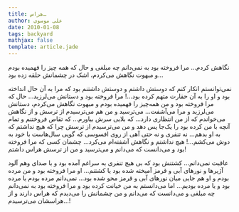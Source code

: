 ```yaml
---
title: هراس…
author: علی موسوی
date: 2010-01-08
tags: backyard
mathjax: false
template: article.jade
---
```


نگاهش کردم… مرا فروخته بود به نمی‌دانم چه مبلغی و حال که همه چیز را فهمیده بودم و مبهوت نگاهش می‌کردم، اشک در چشمانش حلقه زده بود…

نمی‌توانستم انکار کنم که دوستش داشتم و دوستش داشتنم بود که مرا به آن حال انداخته بود و او را به آن حقارت متهم کرده بود…! مرا فروخته بود و دستانش می‌لرزید… حال که مرا فروخته بود و من همه‌چیز را فهمیده بودم و مبهوت نگاهش می‌کردم، دستانش می‌لرزید و مرا می‌آشفت… می‌ترسید و من هم می‌ترسیدم از ترسش و از نگاهش می‌خواندم که از من انتظاری دارد… که بلایی سرش بیاورم… که تقاص فروختنم و تمام آنچه با من کرده بود را یک‌جا پس دهد و من می‌ترسیدم از ترسش چرا که هیچ نداشتم که به او بدهم… نه تنفری و نه حتی آهی از روی افسوسی که گویی سال‌هاست با خود به دوش می‌کشم…! هیچ نداشتم و نگاهش آشفته‌ام می‌کرد… چشمان کسی که مرا فروخته بود و می‌دانست که می‌دانم و می‌ترسید و من از ترسش هراس داشتم!

عاقبت نمی‌دانم… کشتنش بود که بی هیچ تنفری به سراغم آمده بود و با صدای وهم آلود آژیرها و نورهای آبی و قرمز آمیخته شده بود یا کشتنم… او مرا فروخته بود و من مرده بودم و او هم جایی میان نورهای آبی و قرمز محو شده بود… نمی‌دانم مرده بودم یا مرده بود و یا مرده بودیم... اما می‌دانستم به من خیانت کرده بود و مرا فروخته بود به نمی‌دانم چه مبلغی و می‌دانست که می‌دانم و من چشمانش را می‌دیدم که هراس دارند و از هراسشان می‌ترسیدم…!
